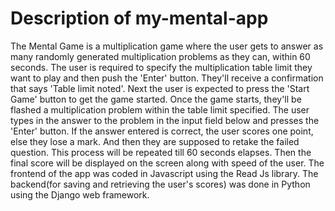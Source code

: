 # Description of my-mental-app

The Mental Game is a multiplication game where the user gets to answer as many randomly generated multiplication problems as they can, within 60 seconds. The user is required to specify the multiplication table limit they want to play and then push the 'Enter' button. They'll receive a confirmation that says 'Table limit noted'. Next the user is expected to press the 'Start Game' button to get the game started. Once the game starts, they'll be flashed a multiplication problem within the table limit specified. The user types in the answer to the problem in the input field below and presses the 'Enter' button. If the answer entered is correct, the user scores one point, else they lose a mark. And then they are supposed to retake the failed question. This process will be repeated till 60 seconds elapses. Then the final score will be displayed on the screen along with speed of the user. 
The frontend of the app was coded in Javascript using the Read Js library. The backend(for saving and retrieving the user's scores) was done in Python using the Django web framework.
